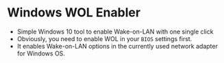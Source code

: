 # Windows WOL Enabler

* Simple Windows 10 tool to enable Wake-on-LAN with one single click
* Obviously, you need to enable WOL in your `BIOS` settings first.
* It enables Wake-on-LAN options in the currently used network adapter for Windows OS.